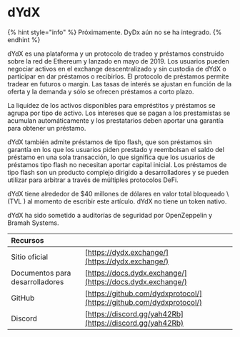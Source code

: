 # dYdX

{% hint style="info" %}
Próximamente. DyDx aún no se ha integrado.
{% endhint %}

dYdX es una plataforma y un protocolo de tradeo y préstamos construido sobre la red de Ethereum y lanzado en mayo de 2019. Los usuarios pueden negociar activos en el exchange descentralizado y sin custodia de dYdX o participar en dar préstamos o recibirlos. El protocolo de préstamos permite tradear en futuros o margin. Las tasas de interés se ajustan en función de la oferta y la demanda y sólo se ofrecen préstamos a corto plazo.

La liquidez de los activos disponibles para empréstitos y préstamos se agrupa por tipo de activo. Los intereses que se pagan a los prestamistas se acumulan automáticamente y los prestatarios deben aportar una garantía para obtener un préstamo.

dYdX también admite préstamos de tipo flash, que son préstamos sin garantía en los que los usuarios piden prestado y reembolsan el saldo del préstamo en una sola transacción, lo que significa que los usuarios de préstamos tipo flash no necesitan aportar capital inicial. Los préstamos de tipo flash son un producto complejo dirigido a desarrolladores y se pueden utilizar para arbitrar a través de múltiples protocolos DeFi.

dYdX tiene alrededor de $40 millones de dólares en valor total bloqueado \ (TVL \) al momento de escribir este artículo. dYdX no tiene un token nativo.

dYdX ha sido sometido a auditorías de seguridad por OpenZeppelin y Bramah Systems.

| Recursos                        |                                                                      |
|:------------------------------- |:-------------------------------------------------------------------- |
| Sitio oficial                   | [https://dydx.exchange/](https://dydx.exchange/)                     |
| Documentos para desarrolladores | [https://docs.dydx.exchange/](https://docs.dydx.exchange/)           |
| GitHub                          | [https://github.com/dydxprotocol/](https://github.com/dydxprotocol/) |
| Discord                         | [https://discord.gg/yah42Rb](https://discord.gg/yah42Rb)             |





